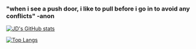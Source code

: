 ### "when i see a push door, i like to pull before i go in to avoid any conflicts" -anon

<!--
**rudiejd/rudiejd** is a ✨ _special_ ✨ repository because its `README.md` (this file) appears on your GitHub profile.

Here are some ideas to get you started:

- 🔭 I’m currently working on ...
- 🌱 I’m currently learning ...
- 👯 I’m looking to collaborate on ...
- 🤔 I’m looking for help with ...
- 💬 Ask me about ...
- 📫 How to reach me: ...
- 😄 Pronouns: ...
- ⚡ Fun fact: ...
-->

[![JD's GitHub stats](https://github-readme-stats.vercel.app/api?username=rudiejd)](https://github.com/rudiejd)

[![Top Langs](https://github-readme-stats.vercel.app/api/top-langs/?username=rudiejd)](https://github.com/rudiejd)

